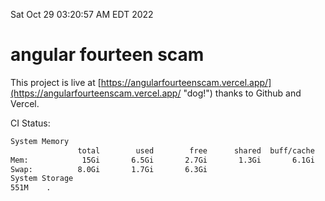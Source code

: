 Sat Oct 29 03:20:57 AM EDT 2022

# angular fourteen scam


This project is live at [https://angularfourteenscam.vercel.app/](https://angularfourteenscam.vercel.app/ "dog!") thanks to Github and Vercel.

CI Status: 

```bash
System Memory
               total        used        free      shared  buff/cache   available
Mem:            15Gi       6.5Gi       2.7Gi       1.3Gi       6.1Gi       7.2Gi
Swap:          8.0Gi       1.7Gi       6.3Gi
System Storage
551M	.
